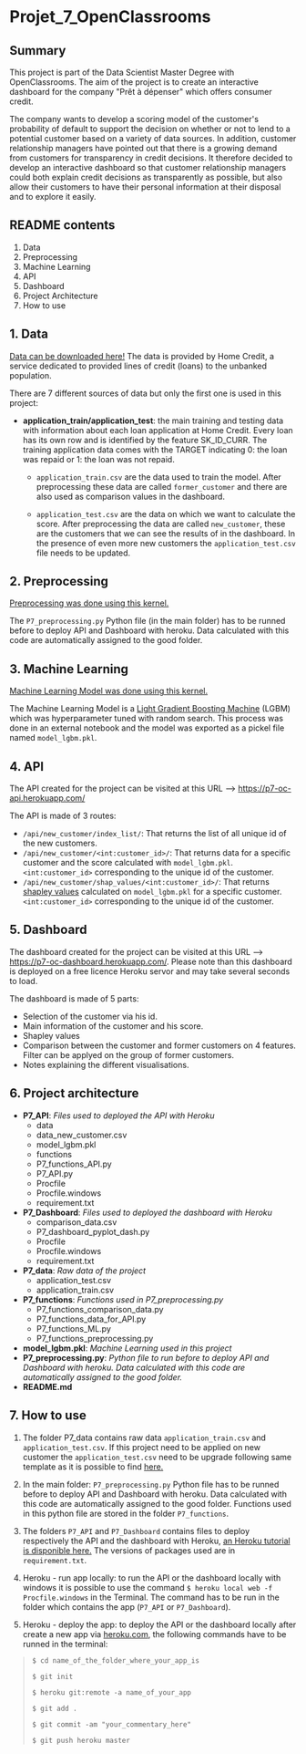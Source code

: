 # Projet_7_OpenClassrooms

## Summary
This project is part of the Data Scientist Master Degree with OpenClassrooms. The aim of the project is to create an 
interactive dashboard for the company "Prêt à dépenser" which offers consumer credit.

The company wants to develop a scoring model of the customer's probability of default to support the decision on whether
 or not to lend to a potential customer based on a variety of data sources. In addition, customer relationship managers 
 have pointed out that there is a growing demand from customers for transparency in credit decisions. It therefore 
 decided to develop an interactive dashboard so that customer relationship managers could both explain credit decisions 
 as transparently as possible, but also allow their customers to have their personal information at their disposal and 
 to explore it easily.
 
## README contents
1. Data
2. Preprocessing
3. Machine Learning
4. API
5. Dashboard
6. Project Architecture
7. How to use
 
## 1. Data
[Data can be downloaded here!](https://www.kaggle.com/c/home-credit-default-risk/data)
The data is provided by Home Credit, a service dedicated to provided lines of credit (loans) to the unbanked population.

There are 7 different sources of data but only the first one is used in this project:
* **application_train/application_test**: the main training and testing data with information about each loan 
application at Home Credit. Every loan has its own row and is identified by the feature SK_ID_CURR. 
The training application data comes with the TARGET indicating 0: the loan was repaid or 1: the loan was not repaid. 

    * `application_train.csv` are the data used to train the model. After preprocessing these data are called 
    `former_customer` and there are also used as comparison values in the dashboard.

    * `application_test.csv` are the data on which we want to calculate the score. After preprocessing the data are 
    called `new_customer`, these are the customers that we can see the results of in the dashboard. In the presence of 
    even more new customers the `application_test.csv` file needs to be updated.

## 2. Preprocessing
[Preprocessing was done using this kernel.](https://www.kaggle.com/willkoehrsen/start-here-a-gentle-introduction)

The `P7_preprocessing.py` Python file (in the main folder) has to be runned before to deploy API and Dashboard with 
heroku. Data calculated with this code are automatically assigned to the good folder.

## 3. Machine Learning
[Machine Learning Model was done using this kernel.](https://www.kaggle.com/willkoehrsen/intro-to-model-tuning-grid-and-random-search)

The Machine Learning Model is a 
[Light Gradient Boosting Machine](https://machinelearningmastery.com/gentle-introduction-gradient-boosting-algorithm-machine-learning/)
(LGBM) which was hyperparameter tuned with random search. This process was done in an external notebook and the model 
was exported as a pickel file named `model_lgbm.pkl`.

## 4. API
The API created for the project can be visited at this URL --> https://p7-oc-api.herokuapp.com/ 

The API is made of 3 routes:
* `/api/new_customer/index_list/`: That returns the list of all unique id of the new customers.
* `/api/new_customer/<int:customer_id>/`: That returns data for a specific customer and the score calculated with 
`model_lgbm.pkl`. `<int:customer_id>` corresponding to the unique id of the customer.
* `/api/new_customer/shap_values/<int:customer_id>/`: That returns 
[shapley values](https://towardsdatascience.com/explain-your-model-with-the-shap-values-bc36aac4de3d) calculated on 
`model_lgbm.pkl` for a specific customer. `<int:customer_id>` corresponding to the unique id of the customer.

## 5. Dashboard 
The dashboard created for the project can be visited at this URL --> https://p7-oc-dashboard.herokuapp.com/. Please note 
than this dashboard is deployed on a free licence Heroku servor and may take several seconds to load.

The dashboard is made of 5 parts:
* Selection of the customer via his id.
* Main information of the customer and his score.
* Shapley values
* Comparison between the customer and former customers on 4 features. Filter can be applyed on the group of former 
customers.
* Notes explaining the different visualisations.

## 6. Project architecture
* **P7_API**: *Files used to deployed the API with Heroku*
    * data
     * data_new_customer.csv
     * model_lgbm.pkl
    * functions
     * P7_functions_API.py
    * P7_API.py
    * Procfile
    * Procfile.windows
    * requirement.txt
* **P7_Dashboard**: *Files used to deployed the dashboard with Heroku*
    * comparison_data.csv
    * P7_dashboard_pyplot_dash.py
    * Procfile
    * Procfile.windows
    * requirement.txt
* **P7_data**: *Raw data of the project*
    * application_test.csv
    * application_train.csv
* **P7_functions**: *Functions used in P7_preprocessing.py*
    * P7_functions_comparison_data.py
    * P7_functions_data_for_API.py
    * P7_functions_ML.py
    * P7_functions_preprocessing.py
* **model_lgbm.pkl**: *Machine Learning used in this project*
* **P7_preprocessing.py**: *Python file to run before to deploy API and Dashboard with heroku. Data calculated with this 
code are automatically assigned to the good folder.*
* **README.md**

## 7. How to use
1. The folder P7_data contains raw data `application_train.csv` and `application_test.csv`. If this project need to be 
applied on new customer the `application_test.csv` need to be upgrade following same template as it is possible to find 
[here.](https://www.kaggle.com/c/home-credit-default-risk/data)

2. In the main folder: `P7_preprocessing.py` Python file has to be runned before to deploy API and Dashboard with 
heroku. Data calculated with this code are automatically assigned to the good folder. Functions used in this python file
are stored in the folder `P7_functions`.

3. The folders `P7_API` and `P7_Dashboard` contains files to deploy respectively the API and the dashboard with Heroku, 
 [an Heroku tutorial is disponible here.](https://devcenter.heroku.com/articles/getting-started-with-python)
 The versions of packages used are in `requirement.txt`. 
 
 4. Heroku - run app locally: to run the API or the dashboard locally with windows it is possible to use the command 
 `$ heroku local web -f Procfile.windows` in the Terminal. The command has to be run in the folder which contains the 
 app (`P7_API` or `P7_Dashboard`).
 
 5. Heroku - deploy the app: to deploy the API or the dashboard locally after create a new app via 
 [heroku.com](https://dashboard.heroku.com/apps), the following commands have to be runned in the terminal:
 
>`$ cd name_of_the_folder_where_your_app_is`
>
>`$ git init`
>
>`$ heroku git:remote -a name_of_your_app`
>
>`$ git add .`
>
>`$ git commit -am "your_commentary_here"`
>
>`$ git push heroku master`
